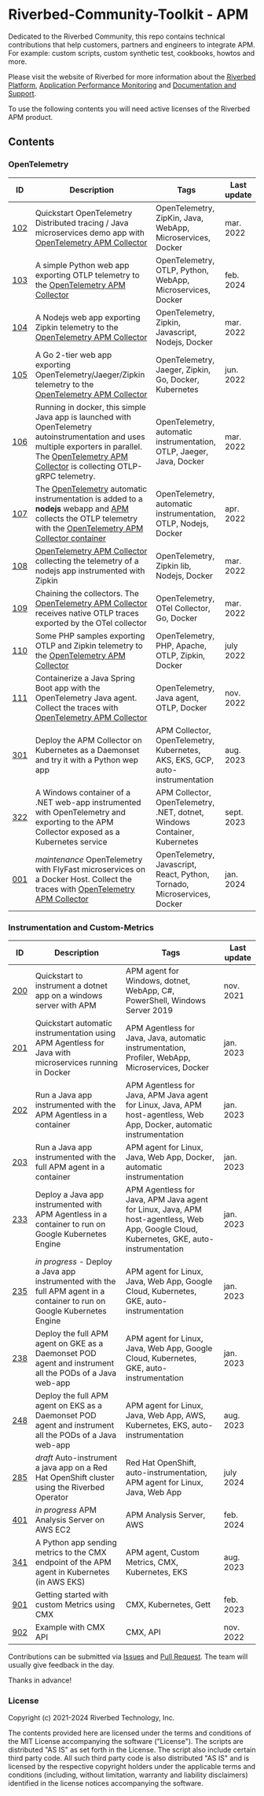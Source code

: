 # Riverbed-Community-Toolkit - APM

Dedicated to the Riverbed Community, this repo contains technical contributions that help customers, partners and engineers to integrate APM.
For example: custom scripts, custom synthetic test, cookbooks, howtos and more.

Please visit the website of Riverbed for more information about the [Riverbed Platform](https://www.riverbed.com/platform), [Application Performance Monitoring](https://www.riverbed.com/products/application-performance-monitoring) and [Documentation and Support](https://support.riverbed.com).

To use the following contents you will need active licenses of the Riverbed APM product. 

## Contents

### OpenTelemetry

| ID | Description | Tags | Last update |
| --- | --- | --- | --- | 
| [102](102-opentelemetry-spring-demo-app) | Quickstart OpenTelemetry Distributed tracing / Java microservices demo app with [OpenTelemetry APM Collector](https://hub.docker.com/r/aternity/apm-collector) | OpenTelemetry, ZipKin, Java, WebApp, Microservices, Docker | mar. 2022 |
| [103](103-opentelemetry-otlp-python-app) | A simple Python web app exporting OTLP telemetry to the [OpenTelemetry APM Collector](https://hub.docker.com/r/aternity/apm-collector) | OpenTelemetry, OTLP, Python, WebApp, Microservices, Docker | feb. 2024 |
| [104](104-opentelemetry-zipkin-nodejs-app) | A Nodejs web app exporting Zipkin telemetry to the [OpenTelemetry APM Collector](https://hub.docker.com/r/aternity/apm-collector) | OpenTelemetry, Zipkin, Javascript, Nodejs, Docker | mar. 2022 |
| [105](105-opentelemetry-go-app) | A Go 2-tier web app exporting OpenTelemetry/Jaeger/Zipkin telemetry to the [OpenTelemetry APM Collector](https://hub.docker.com/r/aternity/apm-collector) | OpenTelemetry, Jaeger, Zipkin, Go, Docker, Kubernetes | jun. 2022 |
| [106](106-opentelemetry-autoinstrumentation-java-app) | Running in docker, this simple Java app is launched with OpenTelemetry autoinstrumentation and uses multiple exporters in parallel. The [OpenTelemetry APM Collector](https://hub.docker.com/r/aternity/apm-collector) is collecting OTLP-gRPC telemetry. | OpenTelemetry, automatic instrumentation, OTLP, Jaeger, Java, Docker | mar. 2022 |
| [107](107-opentelemetry-autoinstrumentation-nodejs-app) | The [OpenTelemetry](https://opentelemetry.io/) automatic instrumentation is added to a **nodejs** webapp and [APM](https://www.riverbed.com/products/application-performance-monitoring) collects the OTLP telemetry with the [ OpenTelemetry APM Collector container](https://hub.docker.com/r/aternity/apm-collector) | OpenTelemetry, automatic instrumentation, OTLP, Nodejs, Docker | apr. 2022 |
| [108](108-collect-zipkin-nodejs-app) | [OpenTelemetry APM Collector](https://hub.docker.com/r/aternity/apm-collector) collecting the telemetry of a nodejs app instrumented with Zipkin | OpenTelemetry, Zipkin lib, Nodejs, Docker | mar. 2022 |
| [109](109-opentelemetry-export) | Chaining the collectors. The [OpenTelemetry APM Collector](https://hub.docker.com/r/aternity/apm-collector) receives native OTLP traces exported by the OTel collector | OpenTelemetry, OTel Collector, Go, Docker | mar. 2022 |
| [110](110-opentelemetry-php-app) | Some PHP samples exporting OTLP and Zipkin telemetry to the [OpenTelemetry APM Collector](https://hub.docker.com/r/aternity/apm-collector) | OpenTelemetry, PHP, Apache, OTLP, Zipkin, Docker | july 2022 |
| [111](111-opentelemetry-autoinstrumentation-spring-demo-app) | Containerize a Java Spring Boot app with the OpenTelemetry Java agent. Collect the traces with [OpenTelemetry APM Collector](https://hub.docker.com/r/aternity/apm-collector) | OpenTelemetry, Java agent, OTLP, Docker | nov. 2022 |
| [301](301-opentelemetry-on-kubernetes-with-apm-collector-daemonset-and-python-app) | Deploy the APM Collector on Kubernetes as a Daemonset and try it with a Python wep app | APM Collector, OpenTelemetry, Kubernetes, AKS, EKS, GCP, auto-instrumentation | aug. 2023 |
| [322](322-opentelemetry-on-kubernetes-with-apm-collector-daemonset-service-and-dotnet-app-on-windows) | A Windows container of a .NET web-app instrumented with OpenTelemetry  and exporting to the APM Collector exposed as a Kubernetes service | APM Collector, OpenTelemetry, .NET, dotnet, Windows Container, Kubernetes | sept. 2023 |
| [001](https://github.com/riverbed/FlyFast) | *maintenance* OpenTelemetry with FlyFast microservices on a Docker Host. Collect the traces with [OpenTelemetry APM Collector](https://hub.docker.com/r/aternity/apm-collector) | OpenTelemetry, Javascript, React, Python, Tornado, Microservices, Docker | jan. 2024 |

### Instrumentation and Custom-Metrics

| ID | Description | Tags | Last update |
| --- | --- | --- | --- |
| [200](200-instrument-dotnet-app-on-windows) | Quickstart to instrument a dotnet app on a windows server with APM | APM agent for Windows, dotnet, WebApp, C#, PowerShell, Windows Server 2019 | nov. 2021 |
| [201](201-instrument-java-microservices-with-apm-agentless) | Quickstart automatic instrumentation using APM Agentless for Java with microservices running in Docker | APM Agentless for Java, Java, automatic instrumentation, Profiler, WebApp, Microservices, Docker | jan. 2023 |
| [202](202-instrument-java-app-with-apm-agentless-in-container) | Run a Java app instrumented with the APM Agentless in a container | APM Agentless for Java, APM Java agent for Linux, Java, APM host-agentless, Web App, Docker, automatic instrumentation | jan. 2023 |
| [203](203-instrument-java-app-with-apm-agent-in-container) | Run a Java app instrumented with the full APM agent in a container | APM agent for Linux, Java, Web App, Docker, automatic instrumentation | jan. 2023 |
| [233](233-instrument-java-app-with-apm-agentless-on-gke) | Deploy a Java app instrumented with APM Agentless in a container to run on Google Kubernetes Engine | APM Agentless for Java, APM Java agent for Linux, Java, APM host-agentless, Web App, Google Cloud, Kubernetes, GKE, auto-instrumentation | jan. 2023 |
| [235](235-instrument-java-app-with-apm-agent-in-container-on-gke) | *in progress* - Deploy a Java app instrumented with the full APM agent in a container to run on Google Kubernetes Engine | APM agent for Linux, Java, Web App, Google Cloud, Kubernetes, GKE, auto-instrumentation | jan. 2023 |
| [238](238-instrument-java-app-with-apm-daemonset-pod-agent-on-gke) | Deploy the full APM agent on GKE as a Daemonset POD agent and instrument all the PODs of a Java web-app | APM agent for Linux, Java, Web App, Google Cloud, Kubernetes, GKE, auto-instrumentation | jan. 2023 |
| [248](248-instrument-java-app-with-apm-daemonset-pod-agent-on-eks) | Deploy the full APM agent on EKS as a Daemonset POD agent and instrument all the PODs of a Java web-app | APM agent for Linux, Java, Web App, AWS, Kubernetes, EKS, auto-instrumentation | aug. 2023 |
| [285](285-auto-instrument-app-with-riverbed-apm-on-openshift) | *draft* Auto-instrument a java app on a Red Hat OpenShift cluster using the Riverbed Operator | Red Hat OpenShift, auto-instrumentation, APM agent for Linux, Java, Web App | july 2024 |
| [401](401-apm-analysis-server-on-aws-ec2) | *in progress* APM Analysis Server on AWS EC2 | APM Analysis Server, AWS | feb. 2024 |
| [341](341-metrics-with-apm-daemonset-pod-agent-on-eks) | A Python app sending metrics to the CMX endpoint of the APM agent in Kubernetes (in AWS EKS) | APM agent, Custom Metrics, CMX, Kubernetes, EKS | aug. 2023 |
| [901](https://github.com/Aternity/custom-metrics-examples) | Getting started with custom Metrics using CMX | CMX, Kubernetes, Gett | feb. 2023
| [902](https://github.com/Aternity/custom-metrics-snow-plugin) | Example with CMX API | CMX, API | nov. 2022


Contributions can be submitted via  [Issues](https://github.com/riverbed/Riverbed-Community-Toolkit/issues) and [Pull Request](https://github.com/riverbed/Riverbed-Community-Toolkit/pulls). The team will usually give feedback in the day.

Thanks in advance!

### License

Copyright (c) 2021-2024 Riverbed Technology, Inc.

The contents provided here are licensed under the terms and conditions of the MIT License accompanying the software ("License"). The scripts are distributed "AS IS" as set forth in the License. The script also include certain third party code. All such third party code is also distributed "AS IS" and is licensed by the respective copyright holders under the applicable terms and conditions (including, without limitation, warranty and liability disclaimers) identified in the license notices accompanying the software.
